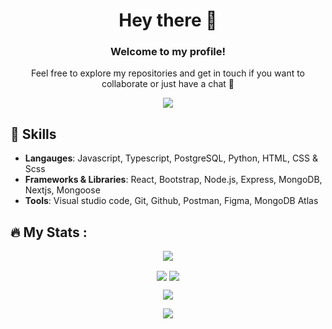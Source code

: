 <h1 align="center">Hey there 👋</h1>
<h3 align="center">Welcome to my profile!</h3>
<p align="center">Feel free to explore my repositories and get in touch if you want to collaborate or just have a chat 🚀</p>
<p align="center"><a href="https://twitter.com/pumpeddev"><img src="https://img.shields.io/badge/My Twitter-1DA1F2?style=for-the-badge&logo=twitter&logoColor=white"></img></a>

<h2>💬 Skills</h2>

- **Langauges**: Javascript, Typescript, PostgreSQL, Python, HTML, CSS & Scss
- **Frameworks & Libraries**: React, Bootstrap, Node.js, Express, MongoDB, Nextjs, Mongoose
- **Tools**: Visual studio code, Git, Github, Postman, Figma, MongoDB Atlas

## :fire: My Stats :
<p align="center">
  <img align="center" src="https://streak-stats.demolab.com?user=AtomicExpresso&theme=dark"></img>  
</p>

<p align="center">
  <img align="center" src="https://github-readme-stats.vercel.app/api?username=AtomicExpresso&show_icons=true&theme=great-gatsby"></img>
  <img align="center" src="https://github-readme-stats.vercel.app/api/top-langs/?username=AtomicExpresso&layout=compact&theme=vision-friendly-dark"></img>
</p>

<p align="center">
  <img align="center" src="https://github-profile-trophy.vercel.app/?username=atomicexpresso&theme=onedark"></img>
</p>
<p align="center">
  <img align="center" src="https://www.codewars.com/users/AtomicExpresso77/badges/small"></img>
</p>
